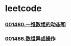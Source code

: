 # leetcode

### []()
### [001480.一维数组的动态和](https://github.com/vjudge/leetcode/tree/master/001401-001600/001480.一维数组的动态和)
### []()
### [001486.数组异或操作](https://github.com/vjudge/leetcode/tree/master/001401-001600/001486.数组异或操作)
### []()
### []()
